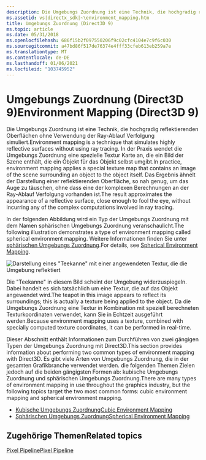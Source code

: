 ```yaml
---
description: Die Umgebungs Zuordnung ist eine Technik, die hochgradig reflektierenden Oberflächen ohne Verwendung der Ray-Ablauf Verfolgung simuliert.
ms.assetid: vs|directx_sdk|~\environment_mapping.htm
title: Umgebungs Zuordnung (Direct3D 9)
ms.topic: article
ms.date: 05/31/2018
ms.openlocfilehash: 686f15b2f097550206f9c02cfc4104e7c9f6c030
ms.sourcegitcommit: a47bd86f517de76374e4fff33cfeb613eb259a7e
ms.translationtype: MT
ms.contentlocale: de-DE
ms.lasthandoff: 01/06/2021
ms.locfileid: "103745952"
---
```

# <a name="environment-mapping-direct3d-9"></a><span data-ttu-id="54a2f-103">Umgebungs Zuordnung (Direct3D 9)</span><span class="sxs-lookup"><span data-stu-id="54a2f-103">Environment Mapping (Direct3D 9)</span></span>

<span data-ttu-id="54a2f-104">Die Umgebungs Zuordnung ist eine Technik, die hochgradig reflektierenden Oberflächen ohne Verwendung der Ray-Ablauf Verfolgung simuliert.</span><span class="sxs-lookup"><span data-stu-id="54a2f-104">Environment mapping is a technique that simulates highly reflective surfaces without using ray tracing.</span></span> <span data-ttu-id="54a2f-105">In der Praxis wendet die Umgebungs Zuordnung eine spezielle Textur Karte an, die ein Bild der Szene enthält, die ein Objekt für das Objekt selbst umgibt.</span><span class="sxs-lookup"><span data-stu-id="54a2f-105">In practice, environment mapping applies a special texture map that contains an image of the scene surrounding an object to the object itself.</span></span> <span data-ttu-id="54a2f-106">Das Ergebnis ähnelt der Darstellung einer reflektierenden Oberfläche, so nah genug, um das Auge zu täuschen, ohne dass eine der komplexen Berechnungen an der Ray-Ablauf Verfolgung vorhanden ist.</span><span class="sxs-lookup"><span data-stu-id="54a2f-106">The result approximates the appearance of a reflective surface, close enough to fool the eye, without incurring any of the complex computations involved in ray tracing.</span></span>

<span data-ttu-id="54a2f-107">In der folgenden Abbildung wird ein Typ der Umgebungs Zuordnung mit dem Namen sphärischen Umgebungs Zuordnung veranschaulicht.</span><span class="sxs-lookup"><span data-stu-id="54a2f-107">The following illustration demonstrates a type of environment mapping called spherical environment mapping.</span></span> <span data-ttu-id="54a2f-108">Weitere Informationen finden Sie unter [sphärischen Umgebungs Zuordnung](spherical-environment-mapping.md).</span><span class="sxs-lookup"><span data-stu-id="54a2f-108">For details, see [Spherical Environment Mapping](spherical-environment-mapping.md).</span></span>

![Darstellung eines "Teekanne" mit einer angewendeten Textur, die die Umgebung reflektiert](images/spheremapped-teapot.png)

<span data-ttu-id="54a2f-110">Die "Teekanne" in diesem Bild scheint der Umgebung widerzuspiegeln. Dabei handelt es sich tatsächlich um eine Textur, die auf das Objekt angewendet wird.</span><span class="sxs-lookup"><span data-stu-id="54a2f-110">The teapot in this image appears to reflect its surroundings; this is actually a texture being applied to the object.</span></span> <span data-ttu-id="54a2f-111">Da die Umgebungs Zuordnung eine Textur in Kombination mit speziell berechneten Texturkoordinaten verwendet, kann Sie in Echtzeit ausgeführt werden.</span><span class="sxs-lookup"><span data-stu-id="54a2f-111">Because environment mapping uses a texture, combined with specially computed texture coordinates, it can be performed in real-time.</span></span>

<span data-ttu-id="54a2f-112">Dieser Abschnitt enthält Informationen zum Durchführen von zwei gängigen Typen der Umgebungs Zuordnung mit Direct3D.</span><span class="sxs-lookup"><span data-stu-id="54a2f-112">This section provides information about performing two common types of environment mapping with Direct3D.</span></span> <span data-ttu-id="54a2f-113">Es gibt viele Arten von Umgebungs Zuordnung, die in der gesamten Grafikbranche verwendet werden. die folgenden Themen Zielen jedoch auf die beiden gängigsten Formen ab: kubische Umgebungs Zuordnung und sphärischen Umgebungs Zuordnung.</span><span class="sxs-lookup"><span data-stu-id="54a2f-113">There are many types of environment mapping in use throughout the graphics industry, but the following topics target the two most common forms: cubic environment mapping and spherical environment mapping.</span></span>

-   [<span data-ttu-id="54a2f-114">Kubische Umgebungs Zuordnung</span><span class="sxs-lookup"><span data-stu-id="54a2f-114">Cubic Environment Mapping</span></span>](cubic-environment-mapping.md)
-   [<span data-ttu-id="54a2f-115">Sphärischen Umgebungs Zuordnung</span><span class="sxs-lookup"><span data-stu-id="54a2f-115">Spherical Environment Mapping</span></span>](spherical-environment-mapping.md)

## <a name="related-topics"></a><span data-ttu-id="54a2f-116">Zugehörige Themen</span><span class="sxs-lookup"><span data-stu-id="54a2f-116">Related topics</span></span>

<dl> <dt>

[<span data-ttu-id="54a2f-117">Pixel Pipeline</span><span class="sxs-lookup"><span data-stu-id="54a2f-117">Pixel Pipeline</span></span>](pixel-pipeline.md)
</dt> </dl>

 

 



